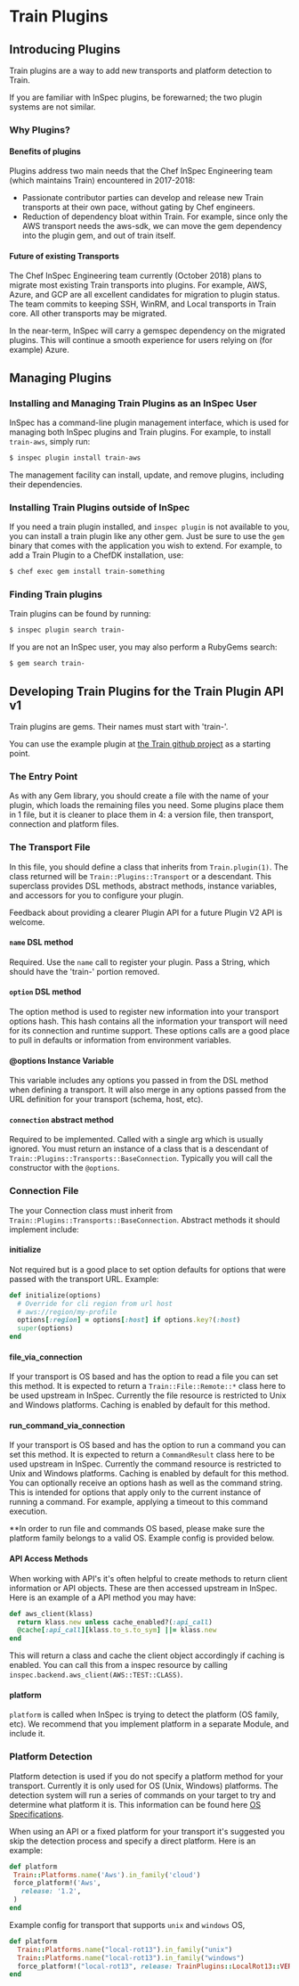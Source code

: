 # Train Plugins

## Introducing Plugins

Train plugins are a way to add new transports and platform detection to Train.

If you are familiar with InSpec plugins, be forewarned; the two plugin systems are not similar.

### Why Plugins?

#### Benefits of plugins

Plugins address two main needs that the Chef InSpec Engineering team (which maintains Train) encountered in 2017-2018:

* Passionate contributor parties can develop and release new Train transports at their own pace, without gating by Chef engineers.
* Reduction of dependency bloat within Train.  For example, since only the AWS transport needs the aws-sdk, we can move the gem dependency into the plugin gem, and out of train itself.

#### Future of existing Transports

The Chef InSpec Engineering team currently (October 2018) plans to migrate most existing Train transports into plugins.  For example, AWS, Azure, and GCP are all excellent candidates for migration to plugin status.  The team commits to keeping SSH, WinRM, and Local transports in Train core.  All other transports may be migrated.

In the near-term, InSpec will carry a gemspec dependency on the migrated plugins.  This will continue a smooth experience for users relying on (for example) Azure.

## Managing Plugins

### Installing and Managing Train Plugins as an InSpec User

InSpec has a command-line plugin management interface, which is used for managing both InSpec plugins and Train plugins.  For example, to install `train-aws`, simply run:

```bash
$ inspec plugin install train-aws
```

The management facility can install, update, and remove plugins, including their dependencies.

### Installing Train Plugins outside of InSpec

If you need a train plugin installed, and `inspec plugin` is not available to you, you can install a train plugin like any other gem.  Just be sure to use the `gem` binary that comes with the application you wish to extend.  For example, to add a Train Plugin to a ChefDK installation, use:

```bash
$ chef exec gem install train-something
```

### Finding Train plugins

Train plugins can be found by running:

```bash
$ inspec plugin search train-
```

If you are not an InSpec user, you may also perform a RubyGems search:

```bash
$ gem search train-
```

## Developing Train Plugins for the Train Plugin API v1

Train plugins are gems.  Their names must start with 'train-'.

You can use the example plugin at [the Train github project](https://github.com/inspec/train/tree/master/examples/plugins/train-local-rot13) as a starting point.

### The Entry Point

As with any Gem library, you should create a file with the name of your plugin, which loads the remaining files you need.  Some plugins place them in 1 file, but it is cleaner to place them in 4: a version file, then transport, connection and platform files.

### The Transport File

In this file, you should define a class that inherits from `Train.plugin(1)`.  The class returned will be `Train::Plugins::Transport` or a descendant.  This superclass provides DSL methods, abstract methods, instance variables, and accessors for you to configure your plugin.

Feedback about providing a clearer Plugin API for a future Plugin V2 API is welcome.

#### `name` DSL method

Required. Use the `name` call to register your plugin.  Pass a String, which should have the 'train-' portion removed.

#### `option` DSL method

The option method is used to register new information into your transport options hash. This hash contains all the information your transport will need for its connection and runtime support. These options calls are a good place to pull in defaults or information from environment variables.

#### @options Instance Variable

This variable includes any options you passed in from the DSL method when defining a transport. It will also merge in any options passed from the URL definition for your transport (schema, host, etc).

#### `connection` abstract method

Required to be implemented. Called with a single arg which is usually ignored.  You must return an instance of a class that is a descendant of `Train::Plugins::Transports::BaseConnection`.  Typically you will call the constructor with the `@options`.

### Connection File

The your Connection class must inherit from `Train::Plugins::Transports::BaseConnection`.  Abstract methods it should implement include:

#### initialize

Not required but is a good place to set option defaults for options that were passed with the transport URL. Example:

```Ruby
def initialize(options)
  # Override for cli region from url host
  # aws://region/my-profile
  options[:region] = options[:host] if options.key?(:host)
  super(options)
end
```

#### file_via_connection

If your transport is OS based and has the option to read a file you can set this method. It is expected to return a `Train::File::Remote::*` class here to be used upstream in InSpec. Currently the file resource is restricted to Unix and Windows platforms. Caching is enabled by default for this method.

#### run_command_via_connection

If your transport is OS based and has the option to run a command you can set this method. It is expected to return a `CommandResult` class here to be used upstream in InSpec. Currently the command resource is restricted to Unix and Windows platforms. Caching is enabled by default for this method.  
You can optionally receive an options hash as well as the command string. This is intended for options that apply only to the current instance of running a command. For example, applying a timeout to this command execution.

**In order to run file and commands OS based, please make sure the platform family belongs to a valid OS. Example config is provided below.

#### API Access Methods

When working with API's it's often helpful to create methods to return client information or API objects. These are then accessed upstream in InSpec. Here is an example of a API method you may have:

```Ruby
def aws_client(klass)
  return klass.new unless cache_enabled?(:api_call)
  @cache[:api_call][klass.to_s.to_sym] ||= klass.new
end
```

This will return a class and cache the client object accordingly if caching is enabled. You can call this from a inspec resource by calling `inspec.backend.aws_client(AWS::TEST::CLASS)`.

#### platform

`platform` is called when InSpec is trying to detect the platform (OS family, etc).  We recommend that you implement platform in a separate Module, and include it.

### Platform Detection

Platform detection is used if you do not specify a platform method for your transport. Currently it is only used for OS (Unix, Windows) platforms. The detection system will run a series of commands on your target to try and determine what platform it is. This information can be found here [OS Specifications](https://github.com/inspec/train/blob/master/lib/train/platforms/detect/specifications/os.rb).

When using an API or a fixed platform for your transport it's suggested you skip the detection process and specify a direct platform. Here is an example:

```Ruby
def platform
 Train::Platforms.name('Aws').in_family('cloud')
 force_platform!('Aws',
   release: '1.2',
 )
end
```
Example config for transport that supports `unix` and `windows` OS,

```Ruby
def platform
  Train::Platforms.name("local-rot13").in_family("unix")
  Train::Platforms.name("local-rot13").in_family("windows")
  force_platform!("local-rot13", release: TrainPlugins::LocalRot13::VERSION)
end
```
